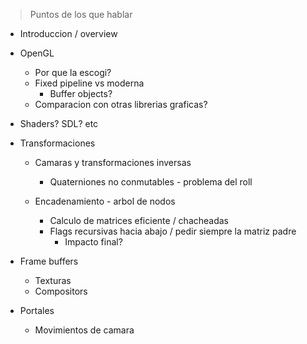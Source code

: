 > Puntos de los que hablar

* Introduccion / overview

* OpenGL
	* Por que la escogi?
	* Fixed pipeline vs moderna
		* Buffer objects?
	* Comparacion con otras librerias graficas?

* Shaders? SDL? etc

* Transformaciones
	* Camaras y transformaciones inversas
		* Quaterniones no conmutables - problema del roll

	* Encadenamiento - arbol de nodos
		* Calculo de matrices eficiente / chacheadas
		* Flags recursivas hacia abajo / pedir siempre la matriz padre
			* Impacto final?

* Frame buffers
	* Texturas
	* Compositors

* Portales
	* Movimientos de camara
